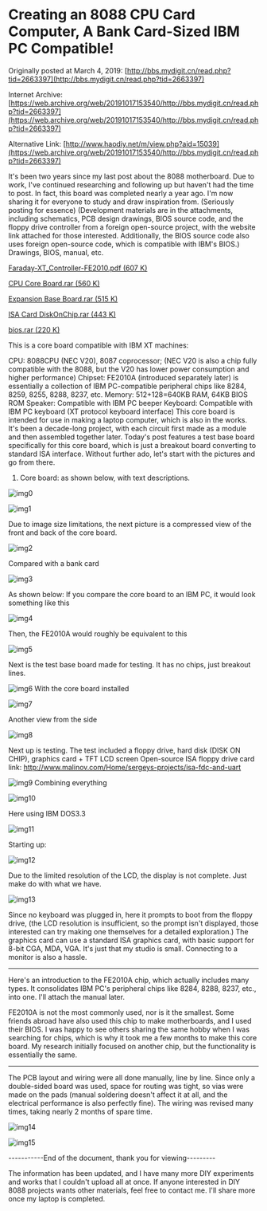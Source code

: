 # Creating an 8088 CPU Card Computer, A Bank Card-Sized IBM PC Compatible!

Originally posted at March 4, 2019:
[http://bbs.mydigit.cn/read.php?tid=2663397](http://bbs.mydigit.cn/read.php?tid=2663397)

Internet Archive:
[https://web.archive.org/web/20191017153540/http://bbs.mydigit.cn/read.php?tid=2663397](https://web.archive.org/web/20191017153540/http://bbs.mydigit.cn/read.php?tid=2663397)

Alternative Link:
[http://www.haodiy.net/m/view.php?aid=15039](https://web.archive.org/web/20191017153540/http://bbs.mydigit.cn/read.php?tid=2663397)

It's been two years since my last post about the 8088 motherboard. Due to work, I've continued researching and following up but haven't had the time to post. In fact, this board was completed nearly a year ago. I'm now sharing it for everyone to study and draw inspiration from. (Seriously posting for essence)
(Development materials are in the attachments, including schematics, PCB design drawings, BIOS source code, and the floppy drive controller from a foreign open-source project, with the website link attached for those interested. Additionally, the BIOS source code also uses foreign open-source code, which is compatible with IBM's BIOS.)
Drawings, BIOS, manual, etc.

[Faraday-XT_Controller-FE2010.pdf (607 K)](https://9game.oss-us-west-1.aliyuncs.com/book8088stories/files/20190304_Faraday-XT_Controller-FE2010.pdf)

[CPU Core Board.rar (560 K)](https://9game.oss-us-west-1.aliyuncs.com/book8088stories/files/20190304_CPU_board.rar)

[Expansion Base Board.rar (515 K)](https://9game.oss-us-west-1.aliyuncs.com/book8088stories/files/20190304_expand_board.rar)

[ISA Card DiskOnChip.rar (443 K)](https://9game.oss-us-west-1.aliyuncs.com/book8088stories/files/20190304_ISA_DiskOnChip.rar)

[bios.rar (220 K)](https://9game.oss-us-west-1.aliyuncs.com/book8088stories/files/20190304_bios.rar)

This is a core board compatible with IBM XT machines:

CPU: 8088CPU (NEC V20), 8087 coprocessor; (NEC V20 is also a chip fully compatible with the 8088, but the V20 has lower power consumption and higher performance)
Chipset: FE2010A (introduced separately later) is essentially a collection of IBM PC-compatible peripheral chips like 8284, 8259, 8255, 8288, 8237, etc.
Memory: 512+128=640KB RAM, 64KB BIOS ROM
Speaker: Compatible with IBM PC beeper
Keyboard: Compatible with IBM PC keyboard (XT protocol keyboard interface)
This core board is intended for use in making a laptop computer, which is also in the works. It's been a decade-long project, with each circuit first made as a module and then assembled together later. Today's post features a test base board specifically for this core board, which is just a breakout board converting to standard ISA interface. Without further ado, let's start with the pictures and go from there.

1. Core board: as shown below, with text descriptions.

![img0](images/20190304_00.jpg)

![img1](images/20190304_01.jpg)

Due to image size limitations, the next picture is a compressed view of the front and back of the core board.

![img2](images/20190304_02.jpg)

Compared with a bank card

![img3](images/20190304_03.jpg)

As shown below: If you compare the core board to an IBM PC, it would look something like this

![img4](images/20190304_04.jpg)

Then, the FE2010A would roughly be equivalent to this

![img5](images/20190304_05.jpg)

Next is the test base board made for testing. It has no chips, just breakout lines.

![img6](images/20190304_06.jpg)
With the core board installed

![img7](images/20190304_07.jpg)

Another view from the side

![img8](images/20190304_08.jpg)

Next up is testing. The test included a floppy drive, hard disk (DISK ON CHIP), graphics card + TFT LCD screen
Open-source ISA floppy drive card link: http://www.malinov.com/Home/sergeys-projects/isa-fdc-and-uart

![img9](images/20190304_09.jpg)
Combining everything

![img10](images/20190304_10.jpg)

Here using IBM DOS3.3

![img11](images/20190304_11.jpg)

Starting up:

![img12](images/20190304_12.jpg)

Due to the limited resolution of the LCD, the display is not complete. Just make do with what we have.

![img13](images/20190304_13.jpg)

Since no keyboard was plugged in, here it prompts to boot from the floppy drive, (the LCD resolution is insufficient, so the prompt isn't displayed, those interested can try making one themselves for a detailed exploration.)
The graphics card can use a standard ISA graphics card, with basic support for 8-bit CGA, MDA, VGA. It's just that my studio is small. Connecting to a monitor is also a hassle.

__________________

Here's an introduction to the FE2010A chip, which actually includes many types. It consolidates IBM PC's peripheral chips like 8284, 8288, 8237, etc., into one. I'll attach the manual later.

FE2010A is not the most commonly used, nor is it the smallest. Some friends abroad have also used this chip to make motherboards, and I used their BIOS. I was happy to see others sharing the same hobby when I was searching for chips, which is why it took me a few months to make this core board. My research initially focused on another chip, but the functionality is essentially the same.

__________________

The PCB layout and wiring were all done manually, line by line. Since only a double-sided board was used, space for routing was tight, so vias were made on the pads (manual soldering doesn't affect it at all, and the electrical performance is also perfectly fine). The wiring was revised many times, taking nearly 2 months of spare time.

![img14](images/20190304_14.jpg)

![img15](images/20190304_15.jpg)

-----------End of the document, thank you for viewing---------

The information has been updated, and I have many more DIY experiments and works that I couldn't upload all at once. If anyone interested in DIY 8088 projects wants other materials, feel free to contact me. I'll share more once my laptop is completed.